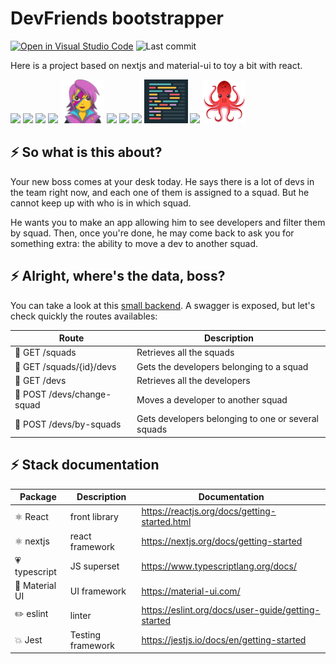 # DevFriends bootstrapper

[![Open in Visual Studio Code](https://img.shields.io/static/v1?logo=visualstudiocode&label=&message=Open%20in%20Visual%20Studio%20Code&labelColor=2c2c32&color=007acc&logoColor=007acc)](https://github.dev/jpb06/dev-friends-starter)
![Last commit](https://img.shields.io/github/last-commit/jpb06/dev-friends-starter?logo=git)

Here is a project based on nextjs and material-ui to toy a bit with react.

<!-- readme-package-icons start -->

<p align="left"><a href="https://www.typescriptlang.org/docs/"><img height="70" src="https://cdn.jsdelivr.net/gh/devicons/devicon/icons/typescript/typescript-original.svg" /></a>&nbsp;<a href="https://nodejs.org/en/docs/"><img height="70" src="https://cdn.jsdelivr.net/gh/devicons/devicon/icons/nodejs/nodejs-original.svg" /></a>&nbsp;<a href="https://yarnpkg.com/api/"><img height="70" src="https://cdn.jsdelivr.net/gh/devicons/devicon/icons/yarn/yarn-original.svg" /></a>&nbsp;<a href="https://babeljs.io/docs/en/"><img height="70" src="https://cdn.jsdelivr.net/gh/devicons/devicon/icons/babel/babel-original.svg" /></a>&nbsp;<a href="https://emotion.sh/docs/introduction"><img height="70" src="https://raw.githubusercontent.com/jpb06/readme-package-icons/main/icons/emotion.png" /></a>&nbsp;<a href="https://eslint.org/docs/latest/"><img height="70" src="https://cdn.jsdelivr.net/gh/devicons/devicon/icons/eslint/eslint-original.svg" /></a>&nbsp;<a href="https://jestjs.io/docs/getting-started"><img height="70" src="https://cdn.jsdelivr.net/gh/devicons/devicon/icons/jest/jest-plain.svg" /></a>&nbsp;<a href="https://mui.com/material-ui/getting-started/overview/"><img height="70" src="https://cdn.jsdelivr.net/gh/devicons/devicon/icons/materialui/materialui-original.svg" /></a>&nbsp;<a href="https://prettier.io/docs/en/index.html"><img height="70" src="https://raw.githubusercontent.com/jpb06/readme-package-icons/main/icons/prettier.png" /></a>&nbsp;<a href="https://reactjs.org/docs/getting-started.html"><img height="70" src="https://cdn.jsdelivr.net/gh/devicons/devicon/icons/react/react-original.svg" /></a>&nbsp;<a href="https://testing-library.com/docs/"><img height="70" src="https://raw.githubusercontent.com/jpb06/readme-package-icons/main/icons/testing-library.png" /></a></p>

<!-- readme-package-icons end -->

## ⚡ So what is this about?

Your new boss comes at your desk today. He says there is a lot of devs in the team right now, and each one of them is assigned to a squad. But he cannot keep up with who is in which squad.

He wants you to make an app allowing him to see developers and filter them by squad. Then, once you're done, he may come back to ask you for something extra: the ability to move a dev to another squad.

## ⚡ Alright, where's the data, boss?

You can take a look at this [small backend](https://workshop-react-back.herokuapp.com). A swagger is exposed, but let's check quickly the routes availables:

| Route                      | Description                                        |
| -------------------------- | -------------------------------------------------- |
| 🔸 GET /squads             | Retrieves all the squads                           |
| 🔸 GET /squads/{id}/devs   | Gets the developers belonging to a squad           |
| 🔸 GET /devs               | Retrieves all the developers                       |
| 🔹 POST /devs/change-squad | Moves a developer to another squad                 |
| 🔹 POST /devs/by-squads    | Gets developers belonging to one or several squads |

## ⚡ Stack documentation

| Package                 | Description       | Documentation                                        |
| ----------------------- | ----------------- | ---------------------------------------------------- |
| ⚛️ React                | front library     | <https://reactjs.org/docs/getting-started.html>      |
| ⚛️ nextjs               | react framework   | <https://nextjs.org/docs/getting-started>            |
| :heartpulse: typescript | JS superset       | <https://www.typescriptlang.org/docs/>               |
| :iphone: Material UI    | UI framework      | <https://material-ui.com/>                           |
| :pencil2: eslint        | linter            | <https://eslint.org/docs/user-guide/getting-started> |
| :boom: Jest             | Testing framework | <https://jestjs.io/docs/en/getting-started>          |
